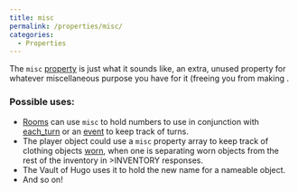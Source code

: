 ```yaml
---
title: misc
permalink: /properties/misc/
categories: 
  - Properties
---
```


The `misc` [property](/properties/) is just what it sounds like,
an extra, unused property for whatever miscellaneous purpose you have
for it (freeing you from making .

### Possible uses:

-   [Rooms](/basics/rooms/) can use `misc` to hold numbers to use in
    conjunction with [each_turn](/timers/each_turn/) or an
    [event](/timers/events/) to keep track of turns.
-   The player object could use a `misc` property array to keep track of
    clothing objects [worn](/attributes/worn/), when one is separating
    worn objects from the rest of the inventory in &gt;INVENTORY
    responses.
-   The Vault of Hugo uses it to hold the new name for a nameable
    object.
-   And so on!
